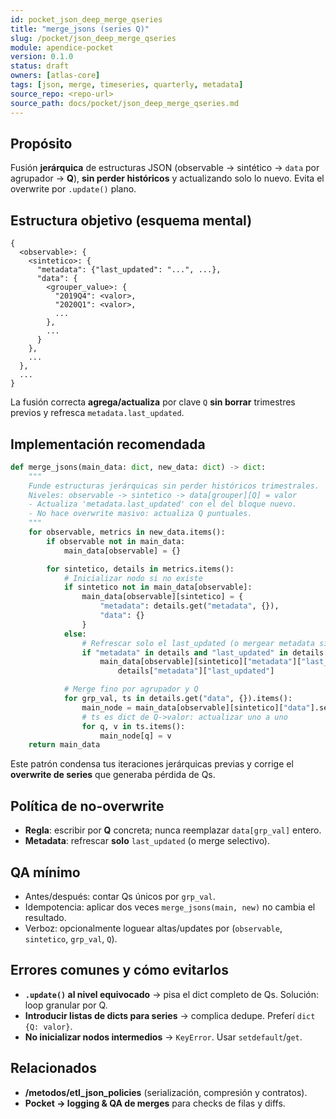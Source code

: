 ```yaml
---
id: pocket_json_deep_merge_qseries
title: "merge_jsons (series Q)"
slug: /pocket/json_deep_merge_qseries
module: apendice-pocket
version: 0.1.0
status: draft
owners: [atlas-core]
tags: [json, merge, timeseries, quarterly, metadata]
source_repo: <repo-url>
source_path: docs/pocket/json_deep_merge_qseries.md
---
```


## Propósito
Fusión **jerárquica** de estructuras JSON (observable → sintético → `data` por agrupador → **Q**), **sin perder históricos** y actualizando solo lo nuevo. Evita el overwrite por `.update()` plano. <!-- removed contentReference -->

## Estructura objetivo (esquema mental)
~~~text
{
  <observable>: {
    <sintetico>: {
      "metadata": {"last_updated": "...", ...},
      "data": {
        <grouper_value>: {
          "2019Q4": <valor>,
          "2020Q1": <valor>,
          ...
        },
        ...
      }
    },
    ...
  },
  ...
}
~~~

La fusión correcta **agrega/actualiza** por clave `Q` **sin borrar** trimestres previos y refresca `metadata.last_updated`.&#x20;

## Implementación recomendada

~~~python
def merge_jsons(main_data: dict, new_data: dict) -> dict:
    """
    Funde estructuras jerárquicas sin perder históricos trimestrales.
    Niveles: observable -> sintetico -> data[grouper][Q] = valor
    - Actualiza 'metadata.last_updated' con el del bloque nuevo.
    - No hace overwrite masivo: actualiza Q puntuales.
    """
    for observable, metrics in new_data.items():
        if observable not in main_data:
            main_data[observable] = {}

        for sintetico, details in metrics.items():
            # Inicializar nodo si no existe
            if sintetico not in main_data[observable]:
                main_data[observable][sintetico] = {
                    "metadata": details.get("metadata", {}),
                    "data": {}
                }
            else:
                # Refrescar solo el last_updated (o mergear metadata si aplica)
                if "metadata" in details and "last_updated" in details["metadata"]:
                    main_data[observable][sintetico]["metadata"]["last_updated"] = \
                        details["metadata"]["last_updated"]

            # Merge fino por agrupador y Q
            for grp_val, ts in details.get("data", {}).items():
                main_node = main_data[observable][sintetico]["data"].setdefault(grp_val, {})
                # ts es dict de Q->valor: actualizar uno a uno
                for q, v in ts.items():
                    main_node[q] = v
    return main_data
~~~

Este patrón condensa tus iteraciones jerárquicas previas y corrige el **overwrite de series** que generaba pérdida de Qs.&#x20;

## Política de no-overwrite

* **Regla**: escribir por **Q** concreta; nunca reemplazar `data[grp_val]` entero.
* **Metadata**: refrescar **solo** `last_updated` (o merge selectivo).&#x20;

## QA mínimo

* Antes/después: contar Qs únicos por `grp_val`.
* Idempotencia: aplicar dos veces `merge_jsons(main, new)` no cambia el resultado.
* Verboz: opcionalmente loguear altas/updates por (`observable`, `sintetico`, `grp_val`, `Q`).&#x20;

## Errores comunes y cómo evitarlos

* **`.update()` al nivel equivocado** → pisa el dict completo de Qs. Solución: loop granular por Q.&#x20;
* **Introducir listas de dicts para series** → complica dedupe. Preferí `dict` `{Q: valor}`.&#x20;
* **No inicializar nodos intermedios** → `KeyError`. Usar `setdefault`/`get`.

## Relacionados

* **/metodos/etl\_json\_policies** (serialización, compresión y contratos).
* **Pocket → logging & QA de merges** para checks de filas y diffs.


